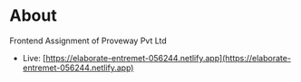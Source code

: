 # About

Frontend Assignment of Proveway Pvt Ltd

- Live: [https://elaborate-entremet-056244.netlify.app](https://elaborate-entremet-056244.netlify.app)
